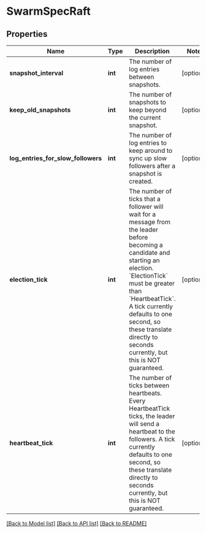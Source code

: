 # SwarmSpecRaft

## Properties
Name | Type | Description | Notes
------------ | ------------- | ------------- | -------------
**snapshot_interval** | **int** | The number of log entries between snapshots. | [optional] 
**keep_old_snapshots** | **int** | The number of snapshots to keep beyond the current snapshot. | [optional] 
**log_entries_for_slow_followers** | **int** | The number of log entries to keep around to sync up slow followers after a snapshot is created. | [optional] 
**election_tick** | **int** | The number of ticks that a follower will wait for a message from the leader before becoming a candidate and starting an election. &#x60;ElectionTick&#x60; must be greater than &#x60;HeartbeatTick&#x60;.  A tick currently defaults to one second, so these translate directly to seconds currently, but this is NOT guaranteed. | [optional] 
**heartbeat_tick** | **int** | The number of ticks between heartbeats. Every HeartbeatTick ticks, the leader will send a heartbeat to the followers.  A tick currently defaults to one second, so these translate directly to seconds currently, but this is NOT guaranteed. | [optional] 

[[Back to Model list]](../../README.md#documentation-for-models) [[Back to API list]](../../README.md#documentation-for-api-endpoints) [[Back to README]](../../README.md)

